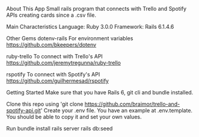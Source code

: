 About This App
Small rails program that connects with Trello and Spotify APIs creating cards since a .csv file.

Main Characteristics
Language: Ruby 3.0.0
Framework: Rails 6.1.4.6

Other Gems
dotenv-rails
For environment variables
https://github.com/bkeepers/dotenv

ruby-trello
To connect with Trello's API
https://github.com/jeremytregunna/ruby-trello

rspotify
To connect with Spotify's API
https://github.com/guilhermesad/rspotify

Getting Started
Make sure that you have Rails 6, git cli and bundle installed.

Clone this repo using 'git clone https://github.com/braimor/trello-and-spotify-api.git' 
Create your .env file. You have an example at .env.template. You should be able to copy it and set your own values.

Run 
bundle install
rails server
rails db:seed
